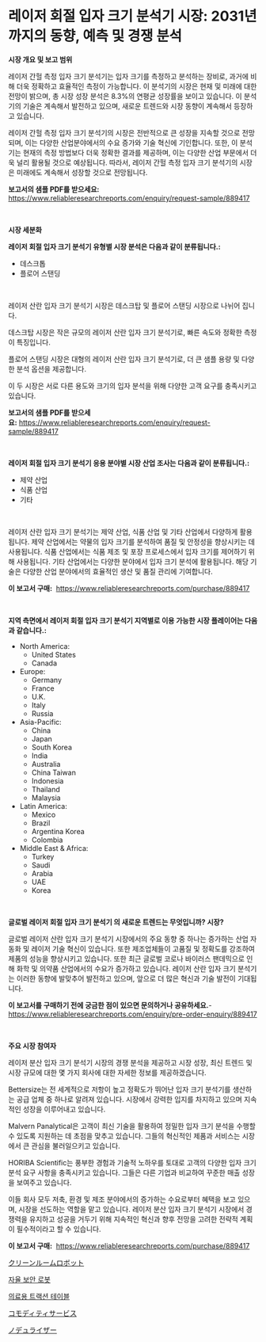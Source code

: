 <p><h1>레이저 회절 입자 크기 분석기 시장: 2031년까지의 동향, 예측 및 경쟁 분석</h1></p><p><strong>시장 개요 및 보고 범위</strong></p>
<p><p>레이저 간헐 측정 입자 크기 분석기는 입자 크기를 측정하고 분석하는 장비로, 과거에 비해 더욱 정확하고 효율적인 측정이 가능합니다. 이 분석기의 시장은 현재 및 미래에 대한 전망이 밝으며, 총 시장 성장 분석은 8.3%의 연평균 성장률을 보이고 있습니다. 이 분석기의 기술은 계속해서 발전하고 있으며, 새로운 트렌드와 시장 동향이 계속해서 등장하고 있습니다.</p><p>레이저 간헐 측정 입자 크기 분석기의 시장은 전반적으로 큰 성장을 지속할 것으로 전망되며, 이는 다양한 산업분야에서의 수요 증가와 기술 혁신에 기인합니다. 또한, 이 분석기는 현재의 측정 방법보다 더욱 정확한 결과를 제공하며, 이는 다양한 산업 부문에서 더욱 널리 활용될 것으로 예상됩니다. 따라서, 레이저 간헐 측정 입자 크기 분석기의 시장은 미래에도 계속해서 성장할 것으로 전망됩니다.</p></p>
<p><strong>보고서의 샘플 PDF를 받으세요:</strong> <a href="https://www.reliableresearchreports.com/enquiry/request-sample/889417">https://www.reliableresearchreports.com/enquiry/request-sample/889417</a></p>
<p>&nbsp;</p>
<p><strong>시장 세분화</strong></p>
<p><strong>레이저 회절 입자 크기 분석기 유형별 시장 분석은 다음과 같이 분류됩니다.:</strong></p>
<p><ul><li>데스크톱</li><li>플로어 스탠딩</li></ul></p>
<p>&nbsp;</p>
<p><p>레이저 산란 입자 크기 분석기 시장은 데스크탑 및 플로어 스탠딩 시장으로 나뉘어 집니다. </p><p>데스크탑 시장은 작은 규모의 레이저 산란 입자 크기 분석기로, 빠른 속도와 정확한 측정이 특징입니다. </p><p>플로어 스탠딩 시장은 대형의 레이저 산란 입자 크기 분석기로, 더 큰 샘플 용량 및 다양한 분석 옵션을 제공합니다. </p><p>이 두 시장은 서로 다른 용도와 크기의 입자 분석을 위해 다양한 고객 요구를 충족시키고 있습니다.</p></p>
<p><strong>보고서의 샘플 PDF를 받으세요:</strong>&nbsp;<a href="https://www.reliableresearchreports.com/enquiry/request-sample/889417">https://www.reliableresearchreports.com/enquiry/request-sample/889417</a></p>
<p>&nbsp;</p>
<p><strong> 레이저 회절 입자 크기 분석기 응용 분야별 시장 산업 조사는 다음과 같이 분류됩니다.:</strong></p>
<p><ul><li>제약 산업</li><li>식품 산업</li><li>기타</li></ul></p>
<p>&nbsp;</p>
<p><p>레이저 산란 입자 크기 분석기는 제약 산업, 식품 산업 및 기타 산업에서 다양하게 활용됩니다. 제약 산업에서는 약물의 입자 크기를 분석하여 품질 및 안정성을 향상시키는 데 사용됩니다. 식품 산업에서는 식품 제조 및 포장 프로세스에서 입자 크기를 제어하기 위해 사용됩니다. 기타 산업에서는 다양한 분야에서 입자 크기 분석에 활용됩니다. 해당 기술은 다양한 산업 분야에서의 효율적인 생산 및 품질 관리에 기여합니다.</p></p>
<p><strong>이 보고서 구매:</strong>&nbsp; <a href="https://www.reliableresearchreports.com/purchase/889417">https://www.reliableresearchreports.com/purchase/889417</a></p>
<p>&nbsp;</p>
<p><strong>지역 측면에서 레이저 회절 입자 크기 분석기 지역별로 이용 가능한 시장 플레이어는 다음과 같습니다.:</strong></p>
<p><ul>
    <li>
        North America:
        <ul>
            <li>United States</li>
            <li>Canada</li>
        </ul>
    </li>
    <li>
        Europe:
        <ul>
            <li>Germany</li>
            <li>France</li>
            <li>U.K.</li>
            <li>Italy</li>
            <li>Russia</li>
        </ul>
    </li>
    <li>
        Asia-Pacific:
        <ul>
            <li>China</li>
            <li>Japan</li>
            <li>South Korea</li>
            <li>India</li>
            <li>Australia</li>
            <li>China Taiwan</li>
            <li>Indonesia</li>
            <li>Thailand</li>
            <li>Malaysia</li>
        </ul>
    </li>
    <li>
        Latin America:
        <ul>
            <li>Mexico</li>
            <li>Brazil</li>
            <li>Argentina Korea</li>
            <li>Colombia</li>
        </ul>
    </li>
    <li>
        Middle East & Africa:
        <ul>
            <li>Turkey</li>
            <li>Saudi</li>
            <li>Arabia</li>
            <li>UAE</li>
            <li>Korea</li>
        </ul>
    </li>
    </ul></p>
<p>&nbsp;</p>
<p><strong>글로벌 레이저 회절 입자 크기 분석기 의 새로운 트렌드는 무엇입니까? 시장?</strong></p>
<p><p>글로벌 레이저 산란 입자 크기 분석기 시장에서의 주요 동향 중 하나는 증가하는 산업 자동화 및 레이저 기술 혁신이 있습니다. 또한 제조업체들이 고품질 및 정확도를 강조하여 제품의 성능을 향상시키고 있습니다. 또한 최근 글로벌 코로나 바이러스 팬데믹으로 인해 화학 및 의약품 산업에서의 수요가 증가하고 있습니다. 레이저 산란 입자 크기 분석기는 이러한 동향에 발맞추어 발전하고 있으며, 앞으로 더 많은 혁신과 기술 발전이 기대됩니다.</p></p>
<p><strong>이 보고서를 구매하기 전에 궁금한 점이 있으면 문의하거나 공유하세요.</strong>- <a href="https://www.reliableresearchreports.com/enquiry/pre-order-enquiry/889417">https://www.reliableresearchreports.com/enquiry/pre-order-enquiry/889417</a></p>
<p>&nbsp;</p>
<p><strong>주요 시장 참여자</strong></p>
<p><p>레이저 분산 입자 크기 분석기 시장의 경쟁 분석을 제공하고 시장 성장, 최신 트렌드 및 시장 규모에 대한 몇 가지 회사에 대한 자세한 정보를 제공하겠습니다.</p><p>Bettersize는 전 세계적으로 저항이 높고 정확도가 뛰어난 입자 크기 분석기를 생산하는 공급 업체 중 하나로 알려져 있습니다. 시장에서 강력한 입지를 차지하고 있으며 지속적인 성장을 이루어내고 있습니다.</p><p>Malvern Panalytical은 고객이 최신 기술을 활용하여 정밀한 입자 크기 분석을 수행할 수 있도록 지원하는 데 초점을 맞추고 있습니다. 그들의 혁신적인 제품과 서비스는 시장에서 큰 관심을 불러일으키고 있습니다.</p><p>HORIBA Scientific는 풍부한 경험과 기술적 노하우를 토대로 고객의 다양한 입자 크기 분석 요구 사항을 충족시키고 있습니다. 그들은 다른 기업과 비교하여 꾸준한 매출 성장을 보여주고 있습니다.</p><p>이들 회사 모두 저축, 환경 및 제조 분야에서의 증가하는 수요로부터 혜택을 보고 있으며, 시장을 선도하는 역할을 맡고 있습니다. 레이저 분산 입자 크기 분석기 시장에서 경쟁력을 유지하고 성공을 거두기 위해 지속적인 혁신과 향후 전망을 고려한 전략적 계획이 필수적이라고 할 수 있습니다.</p></p>
<p><strong>이 보고서 구매:</strong>&nbsp;&nbsp;<a href="https://www.reliableresearchreports.com/purchase/889417">https://www.reliableresearchreports.com/purchase/889417</a></p>
<p><p><a href="https://github.com/lrlmopnhwd79300/Market-Research-Report-List-1/blob/main/37906062041.md">クリーンルームロボット</a></p><p><a href="https://github.com/vsckjg50460/Market-Research-Report-List-1/blob/main/25883841703.md">자율 보안 로봇</a></p><p><a href="https://github.com/akzkkws047661437/Market-Research-Report-List-1/blob/main/63018371702.md">의료용 트랙션 테이블</a></p><p><a href="https://github.com/wkuactfdzwizk06/Market-Research-Report-List-1/blob/main/69218292040.md">コモディティサービス</a></p><p><a href="https://medium.com/@at15984/%E3%83%8E%E3%83%89%E3%82%A5%E3%83%A9%E3%82%A4%E3%82%B6%E3%83%BC%E5%B8%82%E5%A0%B4%E3%81%AE%E3%83%A1%E3%83%88%E3%83%AA%E3%83%83%E3%82%AF%E3%82%B9%E3%82%92%E8%A7%A3%E8%AA%AD%E3%81%99%E3%82%8B-%E5%B8%82%E5%A0%B4%E3%82%B7%E3%82%A7%E3%82%A2-%E3%83%88%E3%83%AC%E3%83%B3%E3%83%89-%E3%81%9D%E3%81%97%E3%81%A6%E6%88%90%E9%95%B7%E3%83%91%E3%82%BF%E3%83%BC%E3%83%B3-3341c6c3f195">ノデュライザー</a></p></p>
